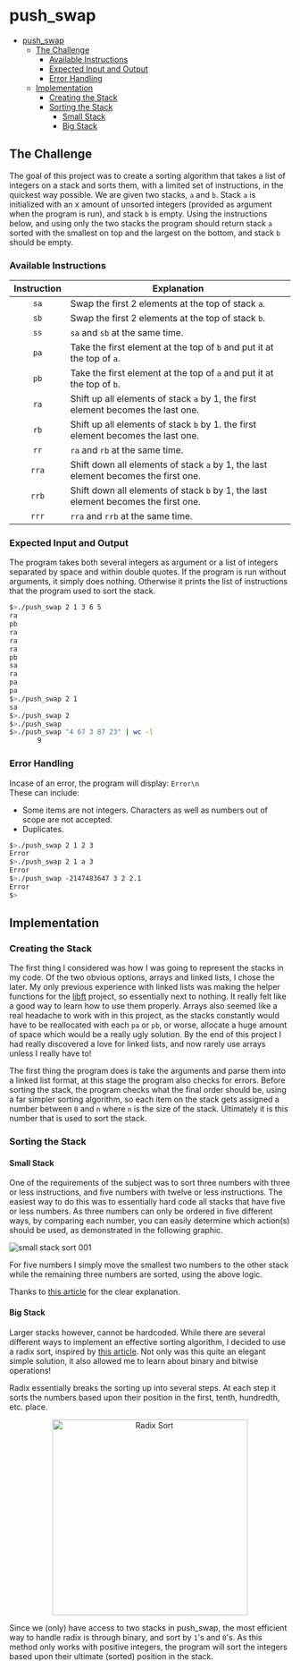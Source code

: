 # push_swap

- [push_swap](#push_swap)
	- [The Challenge](#the-challenge)
		- [Available Instructions](#available-instructions)
		- [Expected Input and Output](#expected-input-and-output)
		- [Error Handling](#error-handling)
	- [Implementation](#implementation)
		- [Creating the Stack](#creating-the-stack)
		- [Sorting the Stack](#sorting-the-stack)
			- [Small Stack](#small-stack)
			- [Big Stack](#big-stack)

## The Challenge
The goal of this project was to create a sorting algorithm that takes a list of integers on a stack and sorts them, with a limited set of instructions, in the quickest way possible.  We are given two stacks, ```a``` and ```b```.  Stack ```a``` is initialized with an x amount of unsorted integers (provided as argument when the program is run), and stack ```b``` is empty.  Using the instructions below, and using only the two stacks the program should return stack ```a``` sorted with the smallest on top and the largest on the bottom, and stack ```b``` should be empty.

### Available Instructions

| Instruction | Explanation                                                                            |
| :---------: | -------------------------------------------------------------------------------------- |
|  ```sa```   | Swap the first 2 elements at the top of stack ```a```.                                 |
|  ```sb```   | Swap the first 2 elements at the top of stack ```b```.                                 |
|  ```ss```   | ```sa``` and ```sb``` at the same time.                                                |
|  ```pa```   | Take the first element at the top of ```b``` and put it at the top of ```a```.         |
|  ```pb```   | Take the first element at the top of ```a``` and put it at the top of ```b```.         |
|  ```ra```   | Shift up all elements of stack ```a``` by 1, the first element becomes the last one.   |
|  ```rb```   | Shift up all elements of stack ```b``` by 1. the first element becomes the last one.   |
|  ```rr```   | ```ra``` and ```rb``` at the same time.                                                |
|  ```rra```  | Shift down all elements of stack ```a``` by 1, the last element becomes the first one. |
|  ```rrb```  | Shift down all elements of stack ```b``` by 1, the last element becomes the first one. |
|  ```rrr```  | ```rra``` and ```rrb``` at the same time.                                              |

### Expected Input and Output
The program takes both several integers as argument or a list of integers separated by space and within double quotes.  If the program is run without arguments, it simply does nothing.  Otherwise it prints the list of instructions that the program used to sort the stack.

```sh
$>./push_swap 2 1 3 6 5
ra
pb
ra
ra
ra
pb
sa
ra
pa
pa
$>./push_swap 2 1      
sa
$>./push_swap 2
$>./push_swap
$>./push_swap "4 67 3 87 23" | wc -l
       9
```


### Error Handling

Incase of an error, the program will display: 
```Error\n```<br>
These can include:
- Some items are not integers. Characters as well as numbers out of scope are not accepted.
- Duplicates.

```sh
$>./push_swap 2 1 2 3
Error
$>./push_swap 2 1 a 3
Error
$>./push_swap -2147483647 3 2 2.1
Error
$>
```

## Implementation
### Creating the Stack
The first thing I considered was how I was going to represent the stacks in my code.  Of the two obvious options, arrays and linked lists, I chose the later.  My only previous experience with linked lists was making the helper functions for the [libft](https://github.com/maiadegraaf/libft) project, so essentially next to nothing.  It really felt like a good way to learn how to use them properly.  Arrays also seemed like a real headache to work with in this project, as the stacks constantly would have to be reallocated with each ```pa``` or ```pb```, or worse, allocate a huge amount of space which would be a really ugly solution. By the end of this project I had really discovered a love for linked lists, and now rarely use arrays unless I really have to!

The first thing the program does is take the arguments and parse them into a linked list format, at this stage the program also checks for errors.  Before sorting the stack, the program checks what the final order should be, using a far simpler sorting algorithm, so each item on the stack gets assigned a number between ```0``` and ```n``` where ```n``` is the size of the stack. Ultimately it is this number that is used to sort the stack.

### Sorting the Stack
#### Small Stack
One of the requirements of the subject was to sort three numbers with three or less instructions, and five numbers with twelve or less instructions.  The easiest way to do this was to essentially hard code all stacks that have five or less numbers. As three numbers can only be ordered in five different ways, by comparing each number, you can easily determine which action(s) should be used, as demonstrated in the following graphic.

![small stack sort 001](https://user-images.githubusercontent.com/68693691/192802602-91ee87a7-ae57-4f5c-986d-4dd57ebf511e.png)

For five numbers I simply move the smallest two numbers to the other stack while the remaining three numbers are sorted, using the above logic.

Thanks to [this article](https://medium.com/@jamierobertdawson/push-swap-the-least-amount-of-moves-with-two-stacks-d1e76a71789a) for the clear explanation.

#### Big Stack
Larger stacks however, cannot be hardcoded.  While there are several different ways to implement an effective sorting algorithm, I decided to use a radix sort, inspired by [this article](https://medium.com/nerd-for-tech/push-swap-tutorial-fa746e6aba1e).  Not only was this quite an elegant simple solution, it also allowed me to learn about binary and bitwise operations! 

Radix essentially breaks the sorting up into several steps. At each step it sorts the numbers based upon their position in the first, tenth, hundredth, etc. place. 
<p align="center">
  <a href="https://github.com/maiadegraaf">
    <picture>
    <img alt="Radix Sort" src="https://user-images.githubusercontent.com/68693691/192822529-27b03f76-5b16-4fa4-bcc0-d7a1e4f0e2e0.png" width=350>
    </picture>
  </a>
</p>

Since we (only) have access to two stacks in push_swap, the most efficient way to handle radix is through binary, and sort by `1`'s and `0`'s.  As this method only works with positive integers, the program will sort the integers based upon their ultimate (sorted) position in the stack.